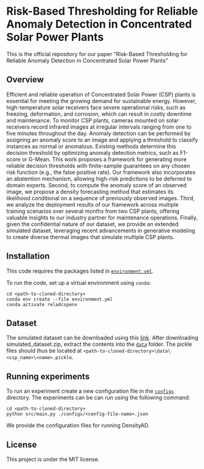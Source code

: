 # Risk-Based Thresholding for Reliable Anomaly Detection in Concentrated Solar Power Plants

This is the official repository for our paper "Risk-Based Thresholding for Reliable Anomaly Detection in Concentrated Solar Power Plants"

## Overview

Efficient and reliable operation of Concentrated Solar Power (CSP) plants is essential for meeting the growing demand for sustainable energy. However, high-temperature solar receivers face severe operational risks, such as freezing, deformation, and corrosion, which can result in costly downtime and maintenance. To monitor CSP plants, cameras mounted on solar receivers record infrared images at irregular intervals ranging from one to five minutes throughout the day. Anomaly detection can be performed by assigning an anomaly score to an image and applying a threshold to classify instances as normal or anomalous. Existing methods determine this decision threshold by optimizing anomaly detection metrics, such as F1-score or G-Mean. This work proposes a framework for generating more reliable decision thresholds with finite-sample guarantees on any chosen risk function (e.g., the false positive rate). Our framework also incorporates an abstention mechanism, allowing high-risk predictions to be deferred to domain experts. Second, to compute the anomaly score of an observed image, we propose a density forecasting method that estimates its likelihood conditional on a sequence of previously observed images. Third, we analyze the deployment results of our framework across multiple training scenarios over several months from two CSP plants, offering valuable insights to our industry partner for maintenance operations. Finally, given the confidential nature of our dataset, we provide an extended simulated dataset, leveraging recent advancements in generative modeling to create diverse thermal images that simulate multiple CSP plants.

## Installation

This code requires the packages listed in [`environment.yml`](environment.yml).

To run the code, set up a virtual environment using `conda`:

```
cd <path-to-cloned-directory>
conda env create --file environment.yml
conda activate reladcspenv
```

## Dataset

The simulated dataset can be downloaded using this [link](TODO). After downloading simulated_dataset.zip, extract the contents into the [`data`](data/) folder. The pickle files should thus be located at `<path-to-cloned-directory>\data\<csp_name>\<name>.pickle`.

## Running experiments

To run an experiment create a new configuration file in the [`configs`](configs/) directory. The experiments can be can run using the following command:

```
cd <path-to-cloned-directory>
python src/main.py ./configs/<config-file-name>.json
```

We provide the configuration files for running DensityAD.

## License

This project is under the MIT license.